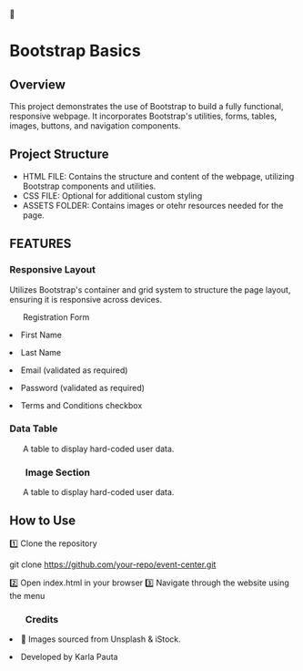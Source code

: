 🎉 <h1>Bootstrap Basics</h1>

<h2>Overview</h2>
<p>This project demonstrates the use of Bootstrap to build  a fully functional, responsive webpage. It incorporates Bootstrap's utilities, forms, tables, images, buttons, and navigation components. </p>

<h2>Project Structure</h2>
<ul>
  <li>HTML FILE: Contains the structure and content of the webpage, utilizing Bootstrap components and utilities.</li>
  <li>CSS FILE: Optional for additional custom styling</li>
  <li>ASSETS FOLDER: Contains images or otehr resources needed for the page.</li>
</ul>

<h2>FEATURES</h2>
<h3>Responsive Layout</h3>
<p>Utilizes Bootstrap's container and grid system to structure the page layout, ensuring it is responsive across devices.</p>

<ul>Registration Form</ul>
    <p><li>First Name</li></p>
    <p><li>Last Name</li></p>
    <p><li>Email (validated as required)</li></p>
    <p><li>Password (validated as required)</li></p>
    <p><li>Terms and Conditions checkbox</li></p>


<h3>Data Table</h3>
    <p><ul>A table to display hard-coded user data.</ul></p>

<h3><ul>Image Section</ul></h3>
    <p><ul>A table to display hard-coded user data.</ul></p>

<h2>How to Use</h2>
1️⃣ Clone the repository

git clone https://github.com/your-repo/event-center.git

2️⃣ Open index.html in your browser
3️⃣ Navigate through the website using the menu

<h3><ul>Credits</ul></h3>
<p><li>📸 Images sourced from Unsplash & iStock.</li></p>
<p><li>Developed by Karla Pauta</li></p>




